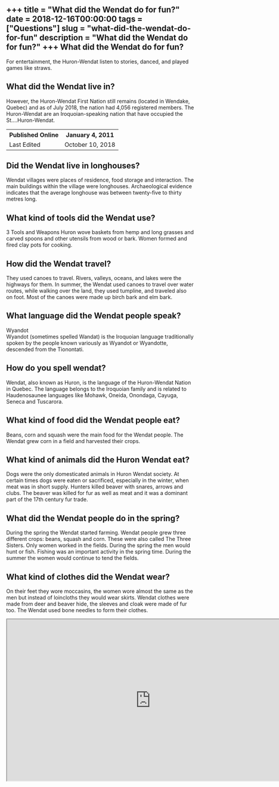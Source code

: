 +++
title = "What did the Wendat do for fun?"
date = 2018-12-16T00:00:00
tags = ["Questions"]
slug = "what-did-the-wendat-do-for-fun"
description = "What did the Wendat do for fun?"
+++
What did the Wendat do for fun?
-------------------------------

For entertainment, the Huron-Wendat listen to stories, danced, and played games like straws.

What did the Wendat live in?
----------------------------

However, the Huron-Wendat First Nation still remains (located in Wendake, Quebec) and as of July 2018, the nation had 4,056 registered members. The Huron-Wendat are an Iroquoian-speaking nation that have occupied the St….Huron-Wendat.

<table><tr><th>Published Online</th><th>January 4, 2011</th></tr><tr><td>Last Edited</td><td>October 10, 2018</td></tr></table>

Did the Wendat live in longhouses?
----------------------------------

Wendat villages were places of residence, food storage and interaction. The main buildings within the village were longhouses. Archaeological evidence indicates that the average longhouse was between twenty-five to thirty metres long.

What kind of tools did the Wendat use?
--------------------------------------

3 Tools and Weapons Huron wove baskets from hemp and long grasses and carved spoons and other utensils from wood or bark. Women formed and fired clay pots for cooking.

How did the Wendat travel?
--------------------------

They used canoes to travel. Rivers, valleys, oceans, and lakes were the highways for them. In summer, the Wendat used canoes to travel over water routes, while walking over the land, they used tumpline, and traveled also on foot. Most of the canoes were made up birch bark and elm bark.

What language did the Wendat people speak?
------------------------------------------

Wyandot  
Wyandot (sometimes spelled Wandat) is the Iroquoian language traditionally spoken by the people known variously as Wyandot or Wyandotte, descended from the Tionontati.

How do you spell wendat?
------------------------

Wendat, also known as Huron, is the language of the Huron-Wendat Nation in Quebec. The language belongs to the Iroquoian family and is related to Haudenosaunee languages like Mohawk, Oneida, Onondaga, Cayuga, Seneca and Tuscarora.

What kind of food did the Wendat people eat?
--------------------------------------------

Beans, corn and squash were the main food for the Wendat people. The Wendat grew corn in a field and harvested their crops.

What kind of animals did the Huron Wendat eat?
----------------------------------------------

Dogs were the only domesticated animals in Huron Wendat society. At certain times dogs were eaten or sacrificed, especially in the winter, when meat was in short supply. Hunters killed beaver with snares, arrows and clubs. The beaver was killed for fur as well as meat and it was a dominant part of the 17th century fur trade.

What did the Wendat people do in the spring?
--------------------------------------------

During the spring the Wendat started farming. Wendat people grew three different crops: beans, squash and corn. These were also called The Three Sisters. Only women worked in the fields. During the spring the men would hunt or fish. Fishing was an important activity in the spring time. During the summer the women would continue to tend the fields.

What kind of clothes did the Wendat wear?
-----------------------------------------

On their feet they wore moccasins, the women wore almost the same as the men but instead of loincloths they would wear skirts. Wendat clothes were made from deer and beaver hide, the sleeves and cloak were made of fur too. The Wendat used bone needles to form their clothes.

<iframe allow="accelerometer; autoplay; clipboard-write; encrypted-media; gyroscope; picture-in-picture" allowfullscreen="" class="__youtube_prefs__  epyt-is-override  no-lazyload" data-no-lazy="1" data-origheight="433" data-origwidth="770" data-skipgform_ajax_framebjll="" height="433" id="_ytid_33812" loading="lazy" src="https://www.youtube.com/embed/ydRklqhCEVQ?enablejsapi=1&autoplay=0&cc_load_policy=0&cc_lang_pref=&iv_load_policy=1&loop=0&modestbranding=0&rel=1&fs=1&playsinline=0&autohide=2&theme=dark&color=red&controls=1&" title="YouTube player" width="770"></iframe>